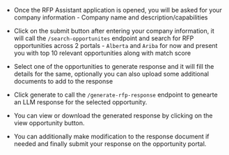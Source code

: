 * Once the RFP Assistant application is opened, you will be asked for your company information - Company name and description/capabilities

* Click on the submit button after entering your company information, it will call the `/search-opportunites` endpoint and  search for RFP opportunities across 2 portals - `Alberta` and `Ariba` for now and present you with top 10 relevant opportunities along with match score

* Select one of the opportunities to generate response and it will fill the details for the same, optionally you can also upload some additional documents to add to the response

* Click generate to call the `/generate-rfp-response` endpoint to genearte an LLM response for the selected opportunity.

* You can view or download the generated response by clicking on the view opportunity button. 

* You can additionally make modification to the response document if needed and finally submit your response on the opportunity portal.